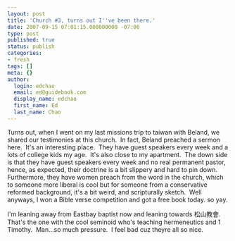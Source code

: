 ```yaml
---
layout: post
title: 'Church #3, turns out I''ve been there.'
date: 2007-09-15 07:01:15.000000000 -07:00
type: post
published: true
status: publish
categories:
- fresh
tags: []
meta: {}
author:
  login: edchao
  email: ed@guidebook.com
  display_name: edchao
  first_name: Ed
  last_name: Chao
---
```

<p>Turns out, when I went on my last missions trip to taiwan with Beland, we shared our testimonies at this church.  In fact, Beland preached a sermon here.  It's an interesting place.  They have guest speakers every week and a lots of college kids my age.  It's also close to my apartment.  The down side is that they have guest speakers every week and no real permanent pastor, hence, as expected, their doctrine is a bit slippery and hard to pin down.  Furthermore, they have women preach from the word in the church, which to someone more liberal is cool but for someone from a conservative reformed background, it's a bit weird, and scripturally sketch.  Well anyways, I won a Bible verse competition and got a free book today. so yay.</p>
<p>I'm leaning away from Eastbay baptist now and leaning towards 松山教會. That's the one with the cool seminoid who's teaching hermeneutics and 1 Timothy.  Man...so much pressure.  I feel bad cuz theyre all so nice.</p>
